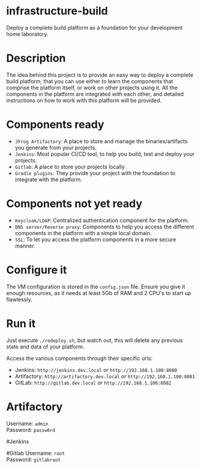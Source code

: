# infrastructure-build
Deploy a complete build platform as a foundation for your development
home laboratory.

# Description
The idea behind this project is to provide an easy way
to deploy a complete build platform, that you can use
either to learn the components that comprise the platform 
itself, or work on other projects using it.
All the components in the platform are integrated
with each other, and detailed instructions on how
to work with this platform will be provided.

# Components ready
* `JFrog Artifactory`: A place to store and manage the
binaries/artifacts you generate from your projects.
* `Jenkins`: Most popular CI/CD tool, to help you build, 
test and deploy your projects.
* `Gitlab`: A place to store your projects locally
* `Gradle plugins`: They provide your project with
 the foundation to integrate with the platform.
 
# Components not yet ready
* `Keycloak/LDAP`: Centralized authentication component
for the platform.
* `DNS server/Reverse proxy`: Components to help you
access the different components in the platform
with a simple local domain.
* `SSL`: To let you access the platform components
in a more secure manner.

# Configure it
The VM configuration is stored in the `config.json` file.
Ensure you give it enough resources, as it needs at least 5Gb
of RAM and 2 CPU's to start up flawlessly.

# Run it
Just execute `./redeploy.sh`, but watch out, this will 
delete any previous state and data of your platform.

Access the various components through their specific urls:
* Jenkins: `http://jenkins.dev.local` or `http://192.168.1.100:8080`
* Artifactory: `http://artifactory.dev.local` or `http://192.168.1.100:8081`
* GitLab: `http://gitlab.dev.local` or `http://192.168.1.100:8082`


# Artifactory
Username: `admin`\
Password: `passw0rd`

#Jenkins

#Gitlab
Username: `root`\
Password: `gitlabroot`
